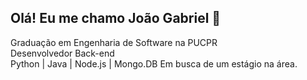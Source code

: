 ## Olá! Eu me chamo João Gabriel 👋
Graduação em Engenharia de Software na PUCPR <br>
Desenvolvedor Back-end <br>
Python | Java | Node.js | Mongo.DB
Em busca de um estágio na área.
